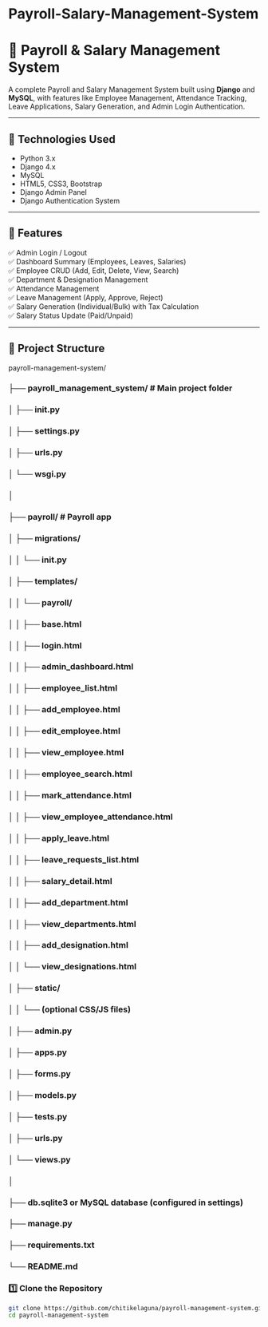 # Payroll-Salary-Management-System
# 🧾 Payroll & Salary Management System

A complete Payroll and Salary Management System built using **Django** and **MySQL**, with features like Employee Management, Attendance Tracking, Leave Applications, Salary Generation, and Admin Login Authentication.

---

## 🔧 Technologies Used

- Python 3.x  
- Django 4.x  
- MySQL  
- HTML5, CSS3, Bootstrap  
- Django Admin Panel  
- Django Authentication System  

---

## 📁 Features

✅ Admin Login / Logout  
✅ Dashboard Summary (Employees, Leaves, Salaries)  
✅ Employee CRUD (Add, Edit, Delete, View, Search)  
✅ Department & Designation Management  
✅ Attendance Management  
✅ Leave Management (Apply, Approve, Reject)  
✅ Salary Generation (Individual/Bulk) with Tax Calculation  
✅ Salary Status Update (Paid/Unpaid)

---

## 📂 Project Structure

payroll-management-system/
### ├── payroll_management_system/ # Main project folder
### │ ├── init.py
### │ ├── settings.py
### │ ├── urls.py
### │ └── wsgi.py
### │
### ├── payroll/ # Payroll app
### │ ├── migrations/
### │ │ └── init.py
### │ ├── templates/
### │ │ └── payroll/
### │ │ ├── base.html
### │ │ ├── login.html
### │ │ ├── admin_dashboard.html
### │ │ ├── employee_list.html
### │ │ ├── add_employee.html
### │ │ ├── edit_employee.html
### │ │ ├── view_employee.html
### │ │ ├── employee_search.html
### │ │ ├── mark_attendance.html
### │ │ ├── view_employee_attendance.html
### │ │ ├── apply_leave.html
### │ │ ├── leave_requests_list.html
### │ │ ├── salary_detail.html
### │ │ ├── add_department.html
### │ │ ├── view_departments.html
### │ │ ├── add_designation.html
### │ │ └── view_designations.html
### │ ├── static/
### │ │ └── (optional CSS/JS files)
### │ ├── admin.py
### │ ├── apps.py
### │ ├── forms.py
### │ ├── models.py
### │ ├── tests.py
### │ ├── urls.py
### │ └── views.py
### │
### ├── db.sqlite3 or MySQL database (configured in settings)
### ├── manage.py
### ├── requirements.txt
### └── README.md

### 1️⃣ Clone the Repository

```bash
git clone https://github.com/chitikelaguna/payroll-management-system.git
cd payroll-management-system
